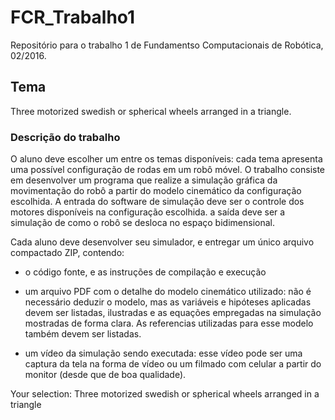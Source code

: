 # FCR_Trabalho1
Repositório para o trabalho 1 de Fundamentso Computacionais de Robótica, 02/2016.

## Tema
Three motorized swedish or spherical wheels arranged in a triangle.

### Descrição do trabalho

O aluno deve escolher um entre os temas disponíveis: cada tema apresenta uma possível configuração de rodas em um robô móvel. O trabalho consiste em desenvolver um programa que realize a simulação gráfica da movimentação do robô a partir do modelo cinemático da configuração escolhida. A entrada do software de simulação deve ser o controle dos motores disponíveis na configuração escolhida. a saída deve ser a simulação de como o robô se desloca no espaço bidimensional.

Cada aluno deve desenvolver seu simulador, e entregar um único arquivo compactado ZIP, contendo:

- o código fonte, e as instruções de compilação e execução

- um arquivo PDF com o detalhe do modelo cinemático utilizado: não é necessário deduzir o modelo, mas as variáveis e hipóteses aplicadas devem ser listadas, ilustradas e as equações empregadas na simulação mostradas de forma clara. As referencias utilizadas para esse modelo também devem ser listadas.

- um vídeo da simulação sendo executada: esse vídeo pode ser uma captura da tela na forma de vídeo ou um filmado com celular a partir do monitor (desde que de boa qualidade).

Your selection: Three motorized swedish or spherical wheels arranged in a triangle

